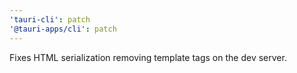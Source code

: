 ```yaml
---
'tauri-cli': patch
'@tauri-apps/cli': patch
---
```


Fixes HTML serialization removing template tags on the dev server.
